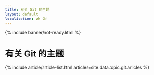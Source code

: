 ```yaml
---
title: 有关 Git 的主题
layout: default
localization: zh-CN
---
```


{% include banner/not-ready.html %}

# 有关 Git 的主题

{% include article/article-list.html 
  articles=site.data.topic.git.articles
%}
